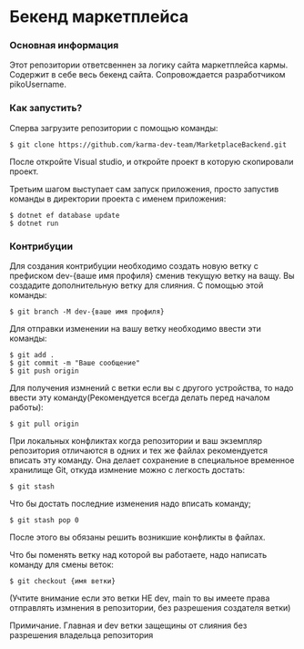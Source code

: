 # Бекенд маркетплейса 
### Основная информация

Этот репозитории ответсвеннен за логику сайта маркетплейса кармы. Содержит в себе весь бекенд сайта. Сопровождается разработчиком pikoUsername. 

### Как запустить? 

Сперва загрузите репозитории с помощью команды: 
```shell
$ git clone https://github.com/karma-dev-team/MarketplaceBackend.git 
```
После откройте Visual studio, и откройте проект в которую скопировали проект. 

Третьим шагом выступает сам запуск приложения, просто запустив команды в директории проекта с именем приложения: 
```
$ dotnet ef database update
$ dotnet run 
```

### Контрибуции 

Для создания контрибуции необходимо создать новую ветку с префиском dev-{ваше имя профиля} сменив текущую ветку на ващу. Вы создадите дополнительную ветку для слияния. С помощью этой команды: 

```shell
$ git branch -M dev-{ваше имя профиля} 
```

Для отправки изменении на вашу ветку необходимо ввести эти команды: 
```
$ git add .
$ git commit -m "Ваше сообщение"
$ git push origin 
```

Для получения измнений с ветки если вы с другого устройства, то надо ввести эту команду(Рекомендуется всегда делать перед началом работы): 
```
$ git pull origin 
```
При локальных конфликтах когда репозитории и ваш экземпляр репозитория отличаются в одних и тех же файлах рекомендуется вписать эту команду. Она делает сохранение в специальное временное хранилище Git, откуда измнение можно с легкость достать: 
```
$ git stash 
```

Что бы достать последние изменения надо вписать команду; 
```
$ git stash pop 0 
```
После этого вы обязаны решить возникшие конфликты в файлах. 

Что бы поменять ветку над которой вы работаете, надо написать команду для смены веток: 
```
$ git checkout {имя ветки} 
```
(Учтите внимание если это ветки НЕ dev, main то вы имеете права отправлять измнения в репозитории, 
без разрешения создателя ветки)  

Примичание. 
Главная и dev ветки защещины от слияния без разрешения владельца репозитория
